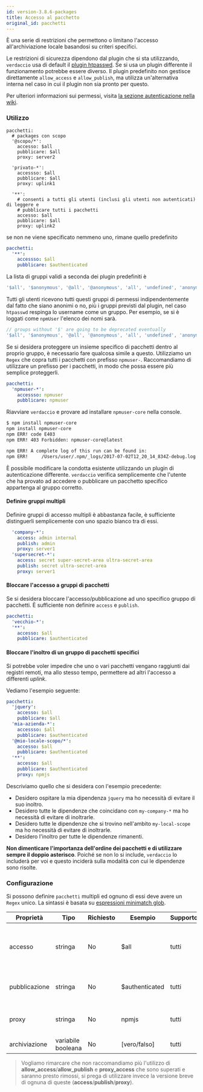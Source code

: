 ```yaml
---
id: version-3.8.6-packages
title: Accesso al pacchetto
original_id: pacchetti
---
```


È una serie di restrizioni che permettono o limitano l'accesso all'archiviazione locale basandosi su criteri specifici.

Le restrizioni di sicurezza dipendono dal plugin che si sta utilizzando, `verdaccio` usa di default il [plugin htpasswd](https://github.com/verdaccio/verdaccio-htpasswd). Se si usa un plugin differente il funzionamento potrebbe essere diverso. Il plugin predefinito non gestisce direttamente `allow_access` e `allow_publish`, ma utilizza un'alternativa interna nel caso in cui il plugin non sia pronto per questo.

Per ulteriori informazioni sui permessi, visita [la sezione autenticazione nella wiki](auth.md).

### Utilizzo

```yalm
pacchetti:
  # packages con scopo
  '@scopo/*':
    accesso: $all
    pubblicare: $all
    proxy: server2

  'privato-*':
    accessso: $all
    pubblicare: $all
    proxy: uplink1

  '**':
    # consenti a tutti gli utenti (inclusi gli utenti non autenticati) di leggere e
    # pubblicare tutti i pacchetti
    accesso: $all
    pubblicare: $all
    proxy: uplink2
```

se non ne viene specificato nemmeno uno, rimane quello predefinito

```yaml
pacchetti:
  '**':
    accessso: $all
    pubblicare: $authenticated
```

La lista di gruppi validi a seconda dei plugin predefiniti è

```js
'$all', '$anonymous', '@all', '@anonymous', 'all', 'undefined', 'anonymous'
```

Tutti gli utenti ricevono tutti questi gruppi di permessi indipendentemente dal fatto che siano anonimi o no, più i gruppi previsti dal plugin, nel caso `htpasswd` respinga lo username come un gruppo. Per esempio, se si è loggati come `npmUser` l'elenco dei nomi sarà.

```js
// groups without '$' are going to be deprecated eventually
'$all', '$anonymous', '@all', '@anonymous', 'all', 'undefined', 'anonymous', 'npmUser'
```

Se si desidera proteggere un insieme specifico di pacchetti dentro al proprio gruppo, è necessario fare qualcosa simile a questo. Utilizziamo un `Regex` che copra tutti i pacchetti con prefisso `npmuser-`. Raccomandiamo di utilizzare un prefisso per i pacchetti, in modo che possa essere più semplice proteggerli.

```yaml
pacchetti:
  'npmuser-*':
    accessso: npmuser
    pubblicare: npmuser
```

Riavviare `verdaccio` e provare ad installare `npmuser-core` nella console.

```bash
$ npm install npmuser-core
npm install npmuser-core
npm ERR! code E403
npm ERR! 403 Forbidden: npmuser-core@latest

npm ERR! A complete log of this run can be found in:
npm ERR!     /Users/user/.npm/_logs/2017-07-02T12_20_14_834Z-debug.log
```

È possibile modificare la condotta esistente utilizzando un plugin di autenticazione differente. `verdaccio` verifica semplicemente che l'utente che ha provato ad accedere o pubblicare un pacchetto specifico appartenga al gruppo corretto.

#### Definire gruppi multipli

Definire gruppi di accesso multipli è abbastanza facile, è sufficiente distinguerli semplicemente con uno spazio bianco tra di essi.

```yaml
  'company-*':
    access: admin internal
    publish: admin
    proxy: server1
  'supersecret-*':
    access: secret super-secret-area ultra-secret-area
    publish: secret ultra-secret-area
    proxy: server1
```

#### Bloccare l'accesso a gruppi di pacchetti

Se si desidera bloccare l'accesso/pubblicazione ad uno specifico gruppo di pacchetti. È sufficiente non definire `access` e `publish`.

```yaml
pacchetti:
  'vecchio-*':
  '**':
    accesso: $all
    pubblicare: $authenticated
```

#### Bloccare l'inoltro di un gruppo di pacchetti specifici

Si potrebbe voler impedire che uno o vari pacchetti vengano raggiunti dai registri remoti, ma allo stesso tempo, permettere ad altri l'accesso a differenti *uplink*.

Vediamo l'esempio seguente:

```yaml
pacchetti:
  'jquery':
    accesso: $all
    pubblicare: $all
  'mia-azienda-*':
    accessso: $all
    pubblicare: $authenticated
  '@mio-locale-scopo/*':
    accesso: $all
    pubblicare: $authenticated
  '**':
    accesso: $all
    pubblicare: $authenticated
    proxy: npmjs
```

Descriviamo quello che si desidera con l'esempio precedente:

* Desidero ospitare la mia dipendenza `jquery` ma ho necessità di evitare il suo inoltro.
* Desidero tutte le dipendenze che coincidano con `my-company-*` ma ho necessità di evitare di inoltrarle.
* Desidero tutte le dipendenze che si trovino nell'ambito `my-local-scope` ma ho necessità di evitare di inoltrarle.
* Desidero l'inoltro per tutte le dipendenze rimanenti.

**Non dimenticare l'importanza dell'ordine dei pacchetti e di utilizzare sempre il doppio asterisco**. Poiché se non lo si include, `verdaccio` lo includerà per voi e questo inciderà sulla modalità con cui le dipendenze sono risolte.

### Configurazione

Si possono definire `pacchetti` multipli ed ognuno di essi deve avere un `Regex` unico. La sintassi è basata su [ espressioni minimatch glob](https://github.com/isaacs/minimatch).

| Proprietà     | Tipo               | Richiesto | Esempio        | Supporto | Descrizione                                             |
| ------------- | ------------------ | --------- | -------------- | -------- | ------------------------------------------------------- |
| accesso       | stringa            | No        | $all           | tutti    | definisce i gruppi autorizzati ad accedere al pacchetto |
| pubblicazione | stringa            | No        | $authenticated | tutti    | definisce i gruppi autorizzati a pubblicare             |
| proxy         | stringa            | No        | npmjs          | tutti    | limita le ricerche di un uplink specifico               |
| archiviazione | variabile booleana | No        | [vero/falso]   | tutti    | TODO                                                    |

> Vogliamo rimarcare che non raccomandiamo più l'utilizzo di **allow_access**/**allow_publish** e **proxy_access** che sono superati e saranno presto rimossi, si prega di utilizzare invece la versione breve di ognuna di queste (**access**/**publish**/**proxy**).